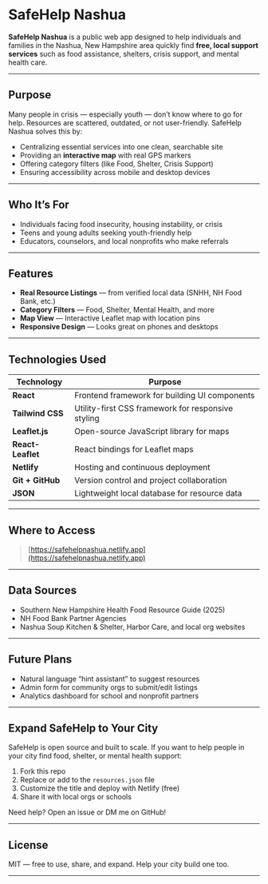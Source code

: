 
# SafeHelp Nashua

**SafeHelp Nashua** is a public web app designed to help individuals and families in the Nashua, New Hampshire area quickly find **free, local support services** such as food assistance, shelters, crisis support, and mental health care.

---

## Purpose

Many people in crisis — especially youth — don’t know where to go for help. Resources are scattered, outdated, or not user-friendly. SafeHelp Nashua solves this by:

- Centralizing essential services into one clean, searchable site
- Providing an **interactive map** with real GPS markers
- Offering category filters (like Food, Shelter, Crisis Support)
- Ensuring accessibility across mobile and desktop devices

---

## Who It’s For

- Individuals facing food insecurity, housing instability, or crisis
- Teens and young adults seeking youth-friendly help
- Educators, counselors, and local nonprofits who make referrals

---

## Features

- **Real Resource Listings** — from verified local data (SNHH, NH Food Bank, etc.)
- **Category Filters** — Food, Shelter, Mental Health, and more
- **Map View** — Interactive Leaflet map with location pins
- **Responsive Design** — Looks great on phones and desktops

---

## Technologies Used

| Technology         | Purpose                                      |
|--------------------|----------------------------------------------|
| **React**          | Frontend framework for building UI components |
| **Tailwind CSS**   | Utility-first CSS framework for responsive styling |
| **Leaflet.js**     | Open-source JavaScript library for maps      |
| **React-Leaflet**  | React bindings for Leaflet maps              |
| **Netlify**        | Hosting and continuous deployment            |
| **Git + GitHub**   | Version control and project collaboration    |
| **JSON**           | Lightweight local database for resource data |

---

## Where to Access

> [https://safehelpnashua.netlify.app](https://safehelpnashua.netlify.app)  


---

## Data Sources

- Southern New Hampshire Health Food Resource Guide (2025)
- NH Food Bank Partner Agencies
- Nashua Soup Kitchen & Shelter, Harbor Care, and local org websites

---

## Future Plans

- Natural language “hint assistant” to suggest resources
- Admin form for community orgs to submit/edit listings
- Analytics dashboard for school and nonprofit partners

---

## Expand SafeHelp to Your City

SafeHelp is open source and built to scale. If you want to help people in your city find food, shelter, or mental health support:

1. Fork this repo
2. Replace or add to the `resources.json` file
3. Customize the title and deploy with Netlify (free)
4. Share it with local orgs or schools

Need help? Open an issue or DM me on GitHub!

---

## License

MIT — free to use, share, and expand. Help your city build one too.

---
